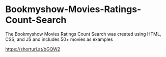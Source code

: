 # Bookmyshow-Movies-Ratings-Count-Search
The Bookmyshow Movies Ratings Count Search was created using HTML, CSS, and JS and includes 50+ movies as examples

https://shorturl.at/bGQW2

